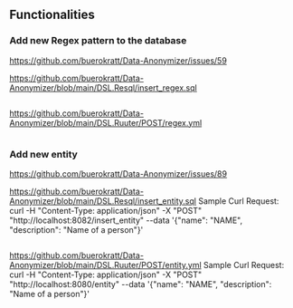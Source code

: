 ## Functionalities

### Add new Regex pattern to the database

https://github.com/buerokratt/Data-Anonymizer/issues/59

https://github.com/buerokratt/Data-Anonymizer/blob/main/DSL.Resql/insert_regex.sql

```
```

https://github.com/buerokratt/Data-Anonymizer/blob/main/DSL.Ruuter/POST/regex.yml

```
```

### Add new entity

https://github.com/buerokratt/Data-Anonymizer/issues/89

https://github.com/buerokratt/Data-Anonymizer/blob/main/DSL.Resql/insert_entity.sql
Sample Curl Request: curl -H "Content-Type: application/json" -X "POST" "http://localhost:8082/insert_entity" --data '{"name": "NAME", "description": "Name of a person"}'

```
```

https://github.com/buerokratt/Data-Anonymizer/blob/main/DSL.Ruuter/POST/entity.yml
Sample Curl Request: curl -H "Content-Type: application/json" -X "POST" "http://localhost:8080/entity" --data '{"name": "NAME", "description": "Name of a person"}'

```
```

